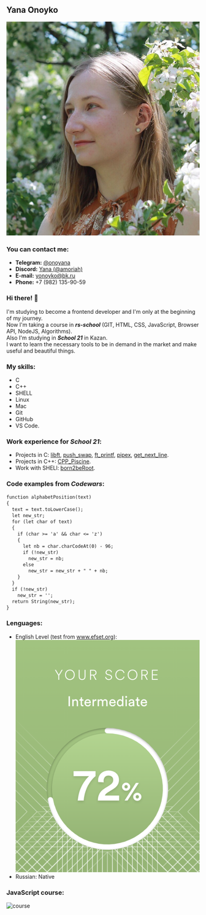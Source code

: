 ## Yana Onoyko

![photo][my_photo]

### You can contact me:
* **Telegram:** [@onoyana](https://t.me/onoyana)
* **Discord:** [Yana (@amoriah)](https://discordapp.com/users/1015941711744225300/)
* **E-mail:** yonoyko@bk.ru
* **Phone:** +7 (982) 135-90-59

### Hi there! 🌈
I'm studying to become a frontend developer and I'm only at the beginning of my journey.<br/>
Now I'm taking a course in ***rs-school*** (GIT, HTML, CSS, JavaScript, Browser API, NodeJS, Algorithms).<br/>
Also I'm studying in ***School 21*** in Kazan.<br/>
I want to learn the necessary tools to be in demand in the market and make useful and beautiful things.

### My skills: 
* C
* C++
* SHELL
* Linux
* Mac
* Git
* GitHub
* VS Code. 

### Work experience for _School 21_: 
* Projects in C: [libft][1], [push_swap][2], [ft_printf][3], [pipex][4], [get_next_line][5].
* Projects in C++: [CPP_Piscine][6].
* Work with SHELl: [born2beRoot][7].

### Code examples from _Codewars_:
```
function alphabetPosition(text)
{
  text = text.toLowerCase();
  let new_str;
  for (let char of text)
  {
    if (char >= 'a' && char <= 'z')
    {
      let nb = char.charCodeAt(0) - 96;
      if (!new_str)
        new_str = nb;
      else
        new_str = new_str + " " + nb;
    }
  }
  if (!new_str)
    new_str = '';
  return String(new_str);
}
```

### Lenguages:
* English Level (test from www.efset.org): 
![Intermediate][certificate]
* Russian: Native

### JavaScript course:
![course](https://stepik.org/cert/1548544)
<!-- [stepik] -->

[1]: https://github.com/amoriah/libft
[2]: https://github.com/amoriah/push_swap
[3]: https://github.com/amoriah/ft_printf
[4]: https://github.com/amoriah/pipex
[5]: https://github.com/amoriah/get_next_line
[6]: https://github.com/amoriah/cpp-module_amor
[7]: https://github.com/amoriah/born2beroot
[certificate]: eng.png "Intermediate"
<!-- [stepik]: stepik_course.png -->
[my_photo]: photo.jpg
